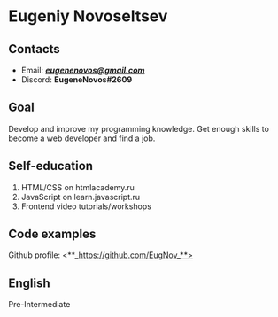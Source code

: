 
# Eugeniy Novoseltsev

## Contacts

- Email: ***eugenenovos@gmail.com***
- Discord: **EugeneNovos#2609**

## Goal

Develop and improve my programming knowledge. Get enough skills to become a web developer and find a job.

## Self-education

1.  HTML/CSS on htmlacademy.ru
2.  JavaScript on learn.javascript.ru
3.  Frontend video tutorials/workshops

## Code examples

Github profile: <**_https://github.com/EugNov_**>

## English

Pre-Intermediate
